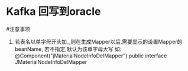 # Kafka 回写到oracle

#注意事项
1. 若表名以单字母开头加_,则在生成Mapper以后,需要显示的设置Mapper的beanName,
   若不指定,默认为该单字母大写
   如:
   @Component("jMaterialNodeInfoDelMapper")
   public interface JMaterialNodeInfoDelMapper